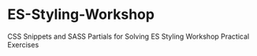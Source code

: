 # ES-Styling-Workshop
CSS Snippets and SASS Partials for Solving ES Styling Workshop Practical Exercises
